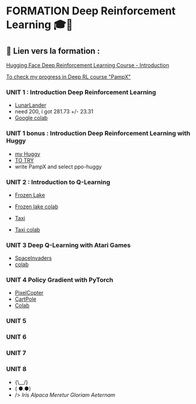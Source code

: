 # **FORMATION Deep Reinforcement Learning** 🎓🤖

## 🔗 **Lien vers la formation :**  
[Hugging Face Deep Reinforcement Learning Course - Introduction](https://huggingface.co/learn/deep-rl-course/unit0/introduction)

[To check my progress in Deep RL course "PampX"](https://huggingface.co/spaces/ThomasSimonini/Check-my-progress-Deep-RL-Course)

### UNIT 1 : Introduction Deep Reinforcement Learning
- [LunarLander](https://huggingface.co/PampX/ppo-LunarLander-v2)
- need 200, i got 281.73 +/- 23.31
- [Google colab](https://colab.research.google.com/drive/1HIooycQSp-LAN_Mgrv4sPADKsr5Aky5K?usp=sharing)

### UNIT 1 bonus : Introduction Deep Reinforcement Learning with Huggy

- [my Huggy](https://huggingface.co/PampX/ppo-Huggy)
- [TO TRY](https://huggingface.co/spaces/ThomasSimonini/Huggy)
- write PampX and select ppo-huggy

### UNIT 2 : Introduction to Q-Learning

- [Frozen Lake](https://huggingface.co/PampX/q-FrozenLake-v1-4x4-noSlippery)
- [Frozen lake colab](https://colab.research.google.com/drive/1Mm6fCwibgkXj4EYrCN7OYdUg3FSUAS1z)

- [Taxi](https://huggingface.co/PampX/q-Taxi-v3)
- [Taxi colab](https://colab.research.google.com/drive/1He7sf4R7pPXftN106gPu0sOrwpnVZA7F?usp=sharing)

### UNIT 3 Deep Q-Learning with Atari Games

- [SpaceInvaders](https://huggingface.co/PampX/dqn-SpaceInvadersNoFrameskip-v4)
- [colab](https://colab.research.google.com/drive/1P4y7_zkF3z9gXMXbgeVuMUPhMBU71nPc?usp=sharing)

### UNIT 4  Policy Gradient with PyTorch

- [PixelCopter](https://huggingface.co/PampX/pixelCopter)
- [CartPole](https://huggingface.co/PampX/CartPole)
- [Colab](https://colab.research.google.com/drive/1qZlV_Jnwmpjr_-eBRK1e8Ga3aucYhEHt?usp=sharing)  

### UNIT 5

### UNIT 6

### UNIT 7

### UNIT 8

-  {\\__/}
-  ( ●.●)
-  /> *Iris Alpaca Meretur Gloriam Aeternam* 

